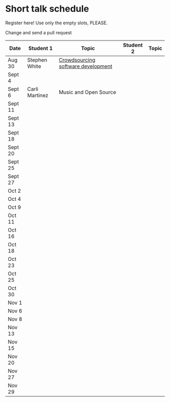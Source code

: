 # Short talk schedule
Register here! Use only the empty slots, PLEASE.

Change and send a pull request

| Date    | Student 1 | Topic | Student 2 | Topic |
| ------- | --------- | ----- | --------- | ----- |
| Aug 30  | Stephen White| [Crowdsourcing software development](link) |           |       |
| Sept 4  |           |       |           |       |
| Sept 6  |Carli Martinez|Music and Open Source|           |       |
| Sept 11 |           |       |           |       |
| Sept 13 |           |       |           |       |
| Sept 18 |           |       |           |       |
| Sept 20 |           |       |           |       |
| Sept 25 |           |       |           |       |
| Sept 27 |           |       |           |       |
| Oct 2   |           |       |           |       |
| Oct 4   |           |       |           |       |
| Oct 9   |           |       |           |       |
| Oct 11  |           |       |           |       |
| Oct 16  |           |       |           |       |
| Oct 18  |           |       |           |       |
| Oct 23  |           |       |           |       |
| Oct 25  |           |       |           |       |
| Oct 30  |           |       |           |       |
| Nov 1   |           |       |           |       |
| Nov 6   |           |       |           |       |
| Nov 8   |           |       |           |       |
| Nov 13  |           |       |           |       |
| Nov 15  |           |       |           |       |
| Nov 20  |           |       |           |       |
| Nov 27  |           |       |           |       |
| Nov 29  |           |       |           |       |
